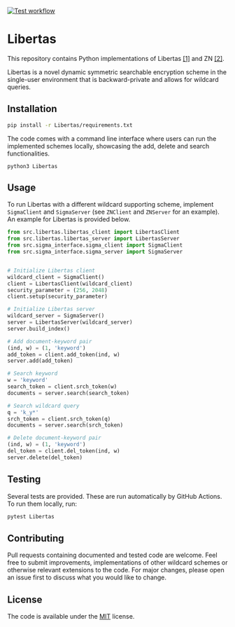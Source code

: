 [![Test workflow](https://github.com/JeroenWeener/Libertas/actions/workflows/python-app.yml/badge.svg?branch=main)](https://github.com/JeroenWeener/Libertas/actions/workflows/python-app.yml)

# Libertas
This repository contains Python implementations of Libertas [[1]](https://www.link-to-paper.nl) and ZN [[2]](https://link.springer.com/chapter/10.1007/978-3-319-46298-1_18).
 
Libertas is a novel dynamic symmetric searchable encryption scheme in the single-user environment that is backward-private and allows for wildcard queries.

## Installation
```bash
pip install -r Libertas/requirements.txt
```

The code comes with a command line interface where users can run the implemented schemes locally, showcasing the add, delete and search functionalities.
```
python3 Libertas
```

## Usage
To run Libertas with a different wildcard supporting scheme, implement `SigmaClient` and `SigmaServer` (see `ZNClient` and `ZNServer` for an example). An example for Libertas is provided below.
```python
from src.libertas.libertas_client import LibertasClient
from src.libertas.libertas_server import LibertasServer
from src.sigma_interface.sigma_client import SigmaClient
from src.sigma_interface.sigma_server import SigmaServer


# Initialize Libertas client
wildcard_client = SigmaClient()
client = LibertasClient(wildcard_client)
security_parameter = (256, 2048)
client.setup(security_parameter)

# Initialize Libertas server
wildcard_server = SigmaServer()
server = LibertasServer(wildcard_server)
server.build_index()

# Add document-keyword pair
(ind, w) = (1, 'keyword')
add_token = client.add_token(ind, w)
server.add(add_token)

# Search keyword
w = 'keyword'
search_token = client.srch_token(w)
documents = server.search(search_token)

# Search wildcard query
q = 'k_y*'
srch_token = client.srch_token(q)
documents = server.search(srch_token)

# Delete document-keyword pair
(ind, w) = (1, 'keyword')
del_token = client.del_token(ind, w)
server.delete(del_token)
```

## Testing
Several tests are provided. These are run automatically by GitHub Actions. To run them locally, run:
```bash
pytest Libertas
```

## Contributing
Pull requests containing documented and tested code are welcome. Feel free to submit improvements, implementations of other wildcard schemes or otherwise relevant extensions to the code. For major changes, please open an issue first to discuss what you would like to change.

## License
The code is available under the [MIT](https://choosealicense.com/licenses/mit/) license.
